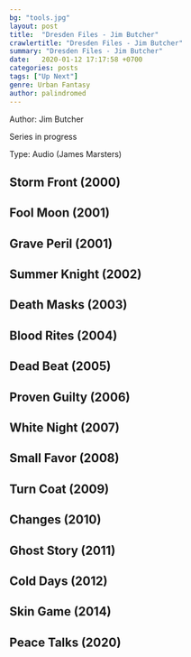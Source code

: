 ```yaml
---
bg: "tools.jpg"
layout: post
title:  "Dresden Files - Jim Butcher"
crawlertitle: "Dresden Files - Jim Butcher"
summary: "Dresden Files - Jim Butcher"
date:   2020-01-12 17:17:58 +0700
categories: posts
tags: ["Up Next"]
genre: Urban Fantasy
author: palindromed
---
```


Author: Jim Butcher

Series in progress

Type: Audio (James Marsters)

## Storm Front (2000)

## Fool Moon (2001)

## Grave Peril (2001)

## Summer Knight (2002)

## Death Masks (2003)

## Blood Rites (2004)

## Dead Beat (2005)

## Proven Guilty (2006)

## White Night (2007)

## Small Favor (2008)

## Turn Coat (2009)

## Changes (2010)

## Ghost Story (2011)

## Cold Days (2012)

## Skin Game (2014)

## Peace Talks (2020)
